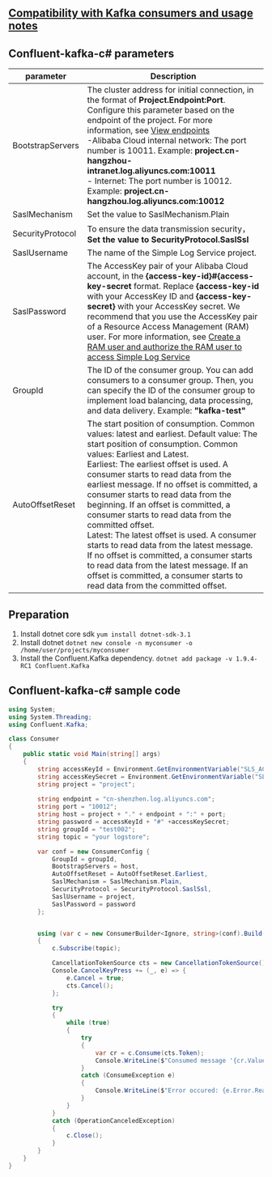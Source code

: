 ## [Compatibility with Kafka consumers and usage notes](./overview.md)

## Confluent-kafka-c# parameters

| parameter        | Description                                                                                                                                                                                                                                                                                                                                                                                                                                                                                                              |
| ---------------- | ------------------------------------------------------------------------------------------------------------------------------------------------------------------------------------------------------------------------------------------------------------------------------------------------------------------------------------------------------------------------------------------------------------------------------------------------------------------------------------------------------------------------ |
| BootstrapServers | The cluster address for initial connection, in the format of **Project.Endpoint:Port**. Configure this parameter based on the endpoint of the project. For more information, see [View endpoints](https://www.alibabacloud.com/help/en/doc-detail/29008.htm#reference-wgx-pwq-zdb) <br/> -Alibaba Cloud internal network: The port number is 10011. Example: **project.cn-hangzhou-intranet.log.aliyuncs.com:10011** <br/> - Internet: The port number is 10012. Example: **project.cn-hangzhou.log.aliyuncs.com:10012** |
| SaslMechanism    | Set the value to SaslMechanism.Plain                                                                                                                                                                                                                                                                                                                                                                                                                                                                                     |
| SecurityProtocol | To ensure the data transmission security，**Set the value to SecurityProtocol.SaslSsl**                                                                                                                                                                                                                                                                                                                                                                                                                                  |
| SaslUsername     | The name of the Simple Log Service project.                                                                                                                                                                                                                                                                                                                                                                                                                                                                              |
| SaslPassword     | The AccessKey pair of your Alibaba Cloud account, in the **{access-key-id}#{access-key-secret** format. Replace **{access-key-id** with your AccessKey ID and **{access-key-secret}** with your AccessKey secret. We recommend that you use the AccessKey pair of a Resource Access Management (RAM) user. For more information, see [Create a RAM user and authorize the RAM user to access Simple Log Service](https://www.alibabacloud.com/help/en/doc-detail/47664.htm#task-xsk-ttc-ry)                                                                                                                                                                                                         |
| GroupId          | The ID of the consumer group. You can add consumers to a consumer group. Then, you can specify the ID of the consumer group to implement load balancing, data processing, and data delivery. Example: **"kafka-test"**                                                                                                                                                                                                                                                                                                   |
| AutoOffsetReset  | The start position of consumption. Common values: latest and earliest. Default value: The start position of consumption. Common values: Earliest and Latest.<br>Earliest: The earliest offset is used. A consumer starts to read data from the earliest message. If no offset is committed, a consumer starts to read data from the beginning. If an offset is committed, a consumer starts to read data from the committed offset. <br>Latest: The latest offset is used. A consumer starts to read data from the latest message. If no offset is committed, a consumer starts to read data from the latest message. If an offset is committed, a consumer starts to read data from the committed offset.                              |

## Preparation

1. Install dotnet core sdk
   `yum install dotnet-sdk-3.1`
2. Install dotnet `dotnet new console -n myconsumer -o /home/user/projects/myconsumer`
3. Install the Confluent.Kafka dependency. `dotnet add package -v 1.9.4-RC1 Confluent.Kafka`

## Confluent-kafka-c# sample code

```c#
using System;
using System.Threading;
using Confluent.Kafka;

class Consumer
{
    public static void Main(string[] args)
    {
        string accessKeyId = Environment.GetEnvironmentVariable("SLS_ACCESS_KEY_ID");
        string accessKeySecret = Environment.GetEnvironmentVariable("SLS_ACCESS_KEY_SECRET");
        string project = "project";
       
        string endpoint = "cn-shenzhen.log.aliyuncs.com";
        string port = "10012";
        string host = project + "." + endpoint + ":" + port;
        string password = accessKeyId + "#" +accessKeySecret;
        string groupId = "test002";
        string topic = "your logstore";

        var conf = new ConsumerConfig {
            GroupId = groupId,
            BootstrapServers = host,
            AutoOffsetReset = AutoOffsetReset.Earliest,
            SaslMechanism = SaslMechanism.Plain,
            SecurityProtocol = SecurityProtocol.SaslSsl,
            SaslUsername = project,
            SaslPassword = password
        };


        using (var c = new ConsumerBuilder<Ignore, string>(conf).Build())
        {
            c.Subscribe(topic);

            CancellationTokenSource cts = new CancellationTokenSource();
            Console.CancelKeyPress += (_, e) => {
                e.Cancel = true;
                cts.Cancel();
            };

            try
            {
                while (true)
                {
                    try
                    {
                        var cr = c.Consume(cts.Token);
                        Console.WriteLine($"Consumed message '{cr.Value}' at: '{cr.TopicPartitionOffset}'.");
                    }
                    catch (ConsumeException e)
                    {
                        Console.WriteLine($"Error occured: {e.Error.Reason}");
                    }
                }
            }
            catch (OperationCanceledException)
            {
                c.Close();
            }
        }
    }
}
```
